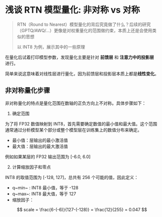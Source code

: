 # 浅谈 RTN 模型量化: 非对称 vs 对称

> RTN（Round to Nearest）模型量化的背后究竟做了什么？后续的研究（GPTQ/AWQ/...）更像是对权重量化的范围做约束，本质上还是会使用类似的思想
>
> 以 INT8 为例，展示其中的一些原理

在量化后试着打印模型参数，发现量化主要是针对 **前馈层** 和 **注意力中的投影层** 进行。

简单来说这意味着对线性层进行量化，因为前馈层和投影层本质上都是**线性变化**。

## 非对称量化步骤

非对称量化的特点是量化范围在数轴的正负方向上不对称。具体步骤如下：

1. 确定范围

为了将 FP32 数值映射到 INT8，首先需要确定数值的最小值和最大值。这个范围通常通过分析模型某个部分或整个模型层在训练集上的数值分布来确定。

- 最小值：层输出的最小激活值
- 最大值：层输出的最大激活值

例如如果某层的 FP32 输出范围为 [-6.0, 6.0]

2. 计算缩放因子和零点

INT8 的取值范围为 [-128, 127]，总共有 256 个可能的值，因此定义：

- q~min~ : INT8 最小值，等于 -128
- q~max~: INT8 最大值，等于 127
- 缩放因子：

$$
scale = \frac{6-(-6)}{127-(-128)} = \frac{12}{255} = 0.047
$$

